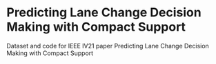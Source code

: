 # Predicting Lane Change Decision Making with Compact Support
Dataset and code for IEEE IV21 paper Predicting Lane Change Decision Making with Compact Support
